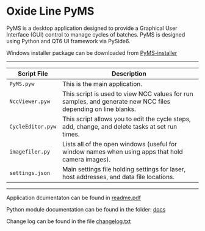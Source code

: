 # Oxide Line PyMS

PyMS is a desktop application designed to provide a Graphical User Interface (GUI) control to manage cycles of batches.
PyMS is designed using Python and QT6 UI framework via PySide6.

Windows installer package can be downloaded from [PyMS-installer](./distribution/PyMS-installer.exe)

---

| Script File       | Description                                                                                                |                                                                      
|-------------------|------------------------------------------------------------------------------------------------------------|
| `PyMS.pyw`        | This is the main application.                                                                              |
| `NccViewer.pyw`   | This script is used to view NCC values for run samples, and generate new NCC files depending on line blanks. |
| `CycleEditor.pyw` | This script allows you to edit the cycle steps, add, change, and delete tasks at set run times.            |
| `imagefiler.py`   | Lists all of the open windows  (useful for window names when using apps that hold camera images).          |
| `settings.json`   | Main settings file holding settings for laser, host addresses, and data file locations.                    |

---

Application dcumentaton can be found in [readme.pdf](./readme.pdf)

Python module documentation can be found in the folder: [docs](./docs/readme.md)

Change log can be found in the file [changelog.txt](./changelog.txt)




